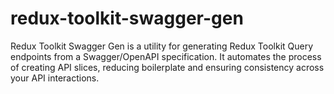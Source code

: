 # redux-toolkit-swagger-gen
Redux Toolkit Swagger Gen is a utility for generating Redux Toolkit Query endpoints from a Swagger/OpenAPI specification. It automates the process of creating API slices, reducing boilerplate and ensuring consistency across your API interactions.  
